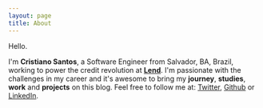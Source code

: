 ```yaml
---
layout: page
title: About
---
```


Hello.

I'm **Cristiano Santos**, a Software Engineer from Salvador,
BA, Brazil, working to power the credit revolution at **[Lend](lend.tech)**.
I'm passionate with the challenges in my career and
it's awesome to bring my **journey**, **studies**, **work** and **projects** on
this blog. Feel free to follow me at: [Twitter](https://twitter.com/cristianossd1),
[Github](https://github.com/cristianossd) or [LinkedIn](https://linkedin.com/in/cristianossd).

